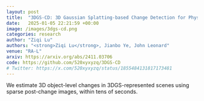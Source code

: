 ```yaml
---
layout: post
title:  "3DGS-CD: 3D Gaussian Splatting-based Change Detection for Physical Object Rearrangement"
date:   2025-01-05 22:21:59 +00:00
image: /images/3dgs-cd.png
categories: research
author: "Ziqi Lu"
authors: "<strong>Ziqi Lu</strong>, Jianbo Ye, John Leonard"
venue: "RA-L"
arxiv: https://arxiv.org/abs/2411.03706
code: https://github.com/520xyxyzq/3DGS-CD
# Twitter: https://x.com/520xyxyzq/status/1855484131817173481
---
```


We estimate 3D object-level changes in 3DGS-represented scenes using sparse post-change images, within tens of seconds.